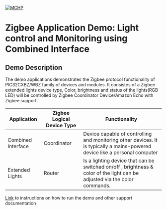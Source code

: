 [![MCHP](https://www.microchip.com/ResourcePackages/Microchip/assets/dist/images/logo.png)](https://www.microchip.com)
# Zigbee Application Demo: Light control and Monitoring using Combined Interface

## Demo Description
The demo applications demonstrates the Zigbee protocol functionality of PIC32CXBZ/WBZ family of devices and modules. It consistes of a Zigbee extended lights device type, Color, brightness and status of the lights(RGB LED) will be controlled by Zigbee Coordinator Device/Amazon Echo with Zigbee support. 


|**Application**| **Zigbee Logical Device Type**  | **Functionality**|
|------------------------| ---------|---------|
|Combined Interface | Coordinator | Device capable of controlling and monitoring other devices. It is typically a mains-powered device like a personal computer|
|Extended Lights        | Router        |             Is a lighting device that can be switched on/off , brightness & color of the light can be adjusted via the color commands.

[Link](https://onlinedocs.microchip.com/pr/GUID-A5330D3A-9F51-4A26-B71D-8503A493DF9C-en-US-2/index.html?GUID-F5F71ECD-98A9-49B0-8147-68A25191BEAD) to instructions on how to run the demo and other support documentation
